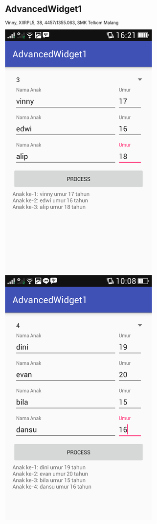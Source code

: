 # AdvancedWidget1
Vinny, XIIRPL5, 38, 4457/1355.063, SMK Telkom Malang

![Screenshot_2016-10-11-16-21-31%5B1%5D](https://github.com/vinnykartika/AdvancedWidget1/blob/master/Screenshot_2016-10-11-16-21-31%5B1%5D.png)
![Screenshot_2016-10-12-10-08-33%5B1%5D](https://github.com/vinnykartika/AdvancedWidget1/blob/master/Screenshot_2016-10-12-10-08-33%5B1%5D.png)
